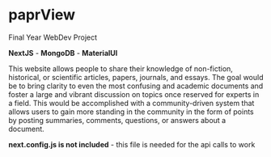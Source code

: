 # paprView

Final Year WebDev Project

**NextJS** - **MongoDB** - **MaterialUI**

This website allows people to share their knowledge of non-fiction, historical, or scientific articles, papers, journals, and essays. The goal would be to bring clarity to even the most confusing and academic documents and foster a large and vibrant discussion on topics once reserved for experts in a field. This would be accomplished with a community-driven system that allows users to gain more standing in the community in the form of points by posting summaries, comments, questions, or answers about a document.

**next.config.js is not included** - this file is needed for the api calls to work
